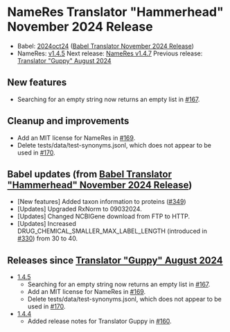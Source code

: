 # NameRes Translator "Hammerhead" November 2024 Release
- Babel: [2024oct24](https://stars.renci.org/var/babel_outputs/2024oct24/)
  ([Babel Translator November 2024 Release](https://github.com/TranslatorSRI/Babel/blob/master/releases/TranslatorHammerheadNovember2024.md))
- NameRes: [v1.4.5](https://github.com/TranslatorSRI/NameResolution/releases/tag/v1.4.5)
Next release: [NameRes v1.4.7](./v1.4.7.md)
Previous release: [Translator "Guppy" August 2024](./TranslatorGuppyAugust2024.md)

## New features
* Searching for an empty string now returns an empty list in [#167](https://github.com/TranslatorSRI/NameResolution/pull/167).

## Cleanup and improvements
* Add an MIT license for NameRes in [#169](https://github.com/TranslatorSRI/NameResolution/pull/169).
* Delete tests/data/test-synonyms.jsonl, which does not appear to be used in [#170](https://github.com/TranslatorSRI/NameResolution/pull/170).

## Babel updates (from [Babel Translator "Hammerhead" November 2024 Release](https://github.com/TranslatorSRI/Babel/blob/master/releases/TranslatorHammerheadNovember2024.md))
- [New features] Added taxon information to proteins ([#349](https://github.com/TranslatorSRI/Babel/pull/349))
- [Updates] Upgraded RxNorm to 09032024.
- [Updates] Changed NCBIGene download from FTP to HTTP.
- [Updates] Increased DRUG_CHEMICAL_SMALLER_MAX_LABEL_LENGTH (introduced in [#330](https://github.com/TranslatorSRI/Babel/pull/330)) from 30 to 40.

## Releases since [Translator "Guppy" August 2024](./TranslatorGuppyAugust2024.md)
* [1.4.5](https://github.com/TranslatorSRI/NameResolution/releases/tag/v1.4.5)
  * Searching for an empty string now returns an empty list in [#167](https://github.com/TranslatorSRI/NameResolution/pull/167).
  * Add an MIT license for NameRes in [#169](https://github.com/TranslatorSRI/NameResolution/pull/169).
  * Delete tests/data/test-synonyms.jsonl, which does not appear to be used in [#170](https://github.com/TranslatorSRI/NameResolution/pull/170).
* [1.4.4](https://github.com/TranslatorSRI/NameResolution/releases/tag/v1.4.4)
  * Added release notes for Translator Guppy in [#160](https://github.com/TranslatorSRI/NameResolution/pull/160).
